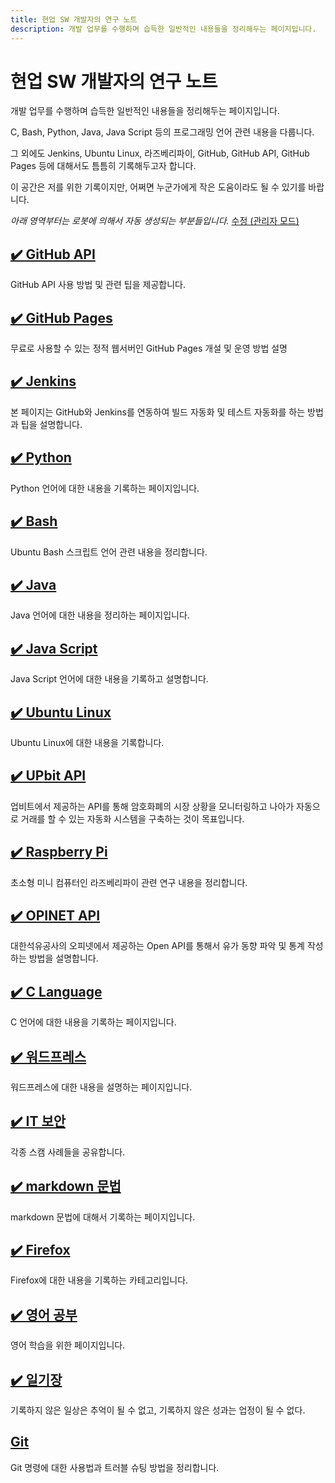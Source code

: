 ```yaml
---
title: 현업 SW 개발자의 연구 노트
description: 개발 업무를 수행하며 습득한 일반적인 내용들을 정리해두는 페이지입니다.
---
```



현업 SW 개발자의 연구 노트
===


개발 업무를 수행하며 습득한 일반적인 내용들을 정리해두는 페이지입니다. 


C, Bash, Python, Java, Java Script 등의 프로그래밍 언어 관련 내용을 다룹니다. 


그 외에도 Jenkins, Ubuntu Linux, 라즈베리파이, GitHub, GitHub API, GitHub Pages 등에 대해서도 틈틈히 기록해두고자 합니다. 


이 공간은 저를 위한 기록이지만, 어쩌면 누군가에게 작은 도움이라도 될 수 있기를 바랍니다. 


*아래 영역부터는 로봇에 의해서 자동 생성되는 부분들입니다.* 
[수정 (관리자 모드)](http://www.github.com/boyinblue/boyinblue.github.io/edit/main/index.md)


[✔️ GitHub API](001_github_api/index.html 'GitHub API 사용 방법 및 관련 팁을 제공합니다.')
---


GitHub API 사용 방법 및 관련 팁을 제공합니다.


[✔️ GitHub Pages](002_github_blog/index.html '무료로 사용할 수 있는 정적 웹서버인 GitHub Pages 개설 및 운영 방법 설명')
---


무료로 사용할 수 있는 정적 웹서버인 GitHub Pages 개설 및 운영 방법 설명


[✔️ Jenkins](003_jenkins/index.html '본 페이지는 GitHub와 Jenkins를 연동하여 빌드 자동화 및 테스트 자동화를 하는 방법과 팁을 설명합니다.')
---


본 페이지는 GitHub와 Jenkins를 연동하여 빌드 자동화 및 테스트 자동화를 하는 방법과 팁을 설명합니다.


[✔️ Python](004_python/index.html 'Python 언어에 대한 내용을 기록하는 페이지입니다.')
---


Python 언어에 대한 내용을 기록하는 페이지입니다.


[✔️ Bash](005_bash/index.html 'Ubuntu Bash 스크립트 언어 관련 내용을 정리합니다.')
---


Ubuntu Bash 스크립트 언어 관련 내용을 정리합니다.


[✔️ Java](006_java/index.html 'Java 언어에 대한 내용을 정리하는 페이지입니다.')
---


Java 언어에 대한 내용을 정리하는 페이지입니다.


[✔️ Java Script](007_javascript/index.html 'Java Script 언어에 대한 내용을 기록하고 설명합니다.')
---


Java Script 언어에 대한 내용을 기록하고 설명합니다.


[✔️ Ubuntu Linux](008_ubuntu/index.html 'Ubuntu Linux에 대한 내용을 기록합니다.')
---


Ubuntu Linux에 대한 내용을 기록합니다.


[✔️ UPbit API](009_upbit/index.html '업비트에서 제공하는 API를 통해 암호화폐의 시장 상황을 모니터링하고 나아가 자동으로 거래를 할 수 있는 자동화 시스템을 구축하는 것이 목표입니다.')
---


업비트에서 제공하는 API를 통해 암호화폐의 시장 상황을 모니터링하고 나아가 자동으로 거래를 할 수 있는 자동화 시스템을 구축하는 것이 목표입니다.


[✔️ Raspberry Pi](010_raspberry/index.html '초소형 미니 컴퓨터인 라즈베리파이 관련 연구 내용을 정리합니다.')
---


초소형 미니 컴퓨터인 라즈베리파이 관련 연구 내용을 정리합니다.


[✔️ OPINET API](011_opinet/index.html '대한석유공사의 오피넷에서 제공하는 Open API를 통해서 유가 동향 파악 및 통계 작성하는 방법을 설명합니다.')
---


대한석유공사의 오피넷에서 제공하는 Open API를 통해서 유가 동향 파악 및 통계 작성하는 방법을 설명합니다.


[✔️ C Language](012_c/index.html 'C 언어에 대한 내용을 기록하는 페이지입니다.')
---


C 언어에 대한 내용을 기록하는 페이지입니다.


[✔️ 워드프레스 ](013_wordpress/index.html '워드프레스에 대한 내용을 설명하는 페이지입니다. ')
---


워드프레스에 대한 내용을 설명하는 페이지입니다. 


[✔️ IT 보안](020_security/index.html '각종 스캠 사례들을 공유합니다. ')
---


각종 스캠 사례들을 공유합니다. 


[✔️ markdown 문법](021_markdown/index.html 'markdown 문법에 대해서 기록하는 페이지입니다.')
---


markdown 문법에 대해서 기록하는 페이지입니다.


[✔️ Firefox](022_firefox/index.html 'Firefox에 대한 내용을 기록하는 카테고리입니다. ')
---


Firefox에 대한 내용을 기록하는 카테고리입니다. 


[✔️ 영어 공부](900_english/index.html '영어 학습을 위한 페이지입니다. ')
---


영어 학습을 위한 페이지입니다. 


[✔️ 일기장](901_diary/index.html '기록하지 않은 일상은 추억이 될 수 없고, 기록하지 않은 성과는 업적이 될 수 없다.')
---


기록하지 않은 일상은 추억이 될 수 없고, 기록하지 않은 성과는 업정이 될 수 없다.


<!--014_git-->
[Git ](014_git)
---


Git 명령에 대한 사용법과 트러블 슈팅 방법을 정리합니다. 
